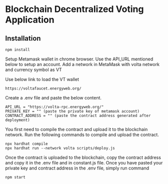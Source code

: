 # Blockchain Decentralized Voting Application

## Installation

```shell
npm install
```

Setup Metamask wallet in chrome browser. Use the API_URL mentioned below to setup an account. 
Add a network in MetaMask with volta network and currency symbol as VT

Use below link to load the VT wallet
```shell
https://voltafaucet.energyweb.org/
```

Create a .env file and paste the below content.
```shell
API_URL = "https://volta-rpc.energyweb.org/"
PRIVATE_KEY = "" (paste the private key of metamask account)
CONTRACT_ADDRESS = "" (paste the contract address generated after deployment)
```


You first need to compile the contract and upload it to the blockchain network. Run the following commands to compile and upload the contract.

```shell
npx hardhat compile
npx hardhat run --network volta scripts/deploy.js
```

Once the contract is uploaded to the blockchain, copy the contract address and copy it in the .env file and in constant.js file.
Once you have pasted your private key and contract address in the .env file, simply run command

```shell
npm start
```